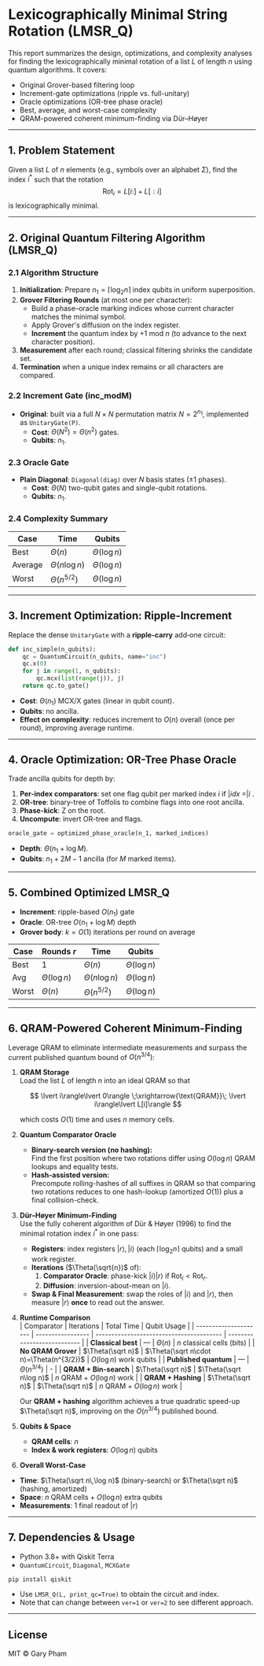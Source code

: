 # Lexicographically Minimal String Rotation (LMSR_Q)

This report summarizes the design, optimizations, and complexity analyses for finding the lexicographically minimal rotation of a list $L$ of length $n$ using quantum algorithms. It covers:

- Original Grover-based filtering loop
- Increment-gate optimizations (ripple vs. full-unitary)
- Oracle optimizations (OR-tree phase oracle)
- Best, average, and worst-case complexity
- QRAM-powered coherent minimum-finding via Dür–Høyer

---

## 1. Problem Statement

Given a list $L$ of $n$ elements (e.g., symbols over an alphabet $\Sigma$), find the index $i^*$ such that the rotation
$$
  \text{Rot}_i = L[i:] + L[:i]
$$
is lexicographically minimal.

---

## 2. Original Quantum Filtering Algorithm (LMSR_Q)

### 2.1 Algorithm Structure
1. **Initialization**: Prepare $n_1=\lceil\log_2 n\rceil$ index qubits in uniform superposition.
2. **Grover Filtering Rounds** (at most one per character):
   - Build a phase–oracle marking indices whose current character matches the minimal symbol.
   - Apply Grover's diffusion on the index register.
   - **Increment** the quantum index by $+1$ mod $n$ (to advance to the next character position).
3. **Measurement** after each round; classical filtering shrinks the candidate set.
4. **Termination** when a unique index remains or all characters are compared.

### 2.2 Increment Gate (inc_modM)
- **Original**: built via a full $N\times N$ permutation matrix $N=2^{n_1}$, implemented as `UnitaryGate(P)`.  
  - **Cost**: $Θ(N^2)=Θ(n^2)$ gates.  
  - **Qubits**: $n_1$.

### 2.3 Oracle Gate
- **Plain Diagonal**: `Diagonal(diag)` over $N$ basis states (±1 phases).  
  - **Cost**: $Θ(N)$ two-qubit gates and single-qubit rotations.  
  - **Qubits**: $n_1$.

### 2.4 Complexity Summary
| Case    | Time         | Qubits      |
| ------- | ------------ | ----------- |
| Best    | $Θ(n)$       | $Θ(\log n)$ |
| Average | $Θ(n\log n)$ | $Θ(\log n)$ |
| Worst   | $Θ(n^{5/2})$ | $Θ(\log n)$ |

---

## 3. Increment Optimization: Ripple-Increment

Replace the dense `UnitaryGate` with a **ripple-carry** add‑one circuit:

```python
def inc_simple(n_qubits):
    qc = QuantumCircuit(n_qubits, name="inc")
    qc.x(0)
    for j in range(1, n_qubits):
        qc.mcx(list(range(j)), j)
    return qc.to_gate()
```

- **Cost**: $Θ(n_1)$ MCX/X gates (linear in qubit count).  
- **Qubits**: no ancilla.  
- **Effect on complexity**: reduces increment to $O(n)$ overall (once per round), improving average runtime.

---

## 4. Oracle Optimization: OR-Tree Phase Oracle

Trade ancilla qubits for depth by:
1. **Per-index comparators**: set one flag qubit per marked index $i$ if $|idx\>=|i\>$.  
2. **OR-tree**: binary-tree of Toffolis to combine flags into one root ancilla.  
3. **Phase-kick**: Z on the root.  
4. **Uncompute**: invert OR-tree and flags.

```python
oracle_gate = optimized_phase_oracle(n_1, marked_indices)
```
- **Depth**: $Θ(n_1 + \log M)$.  
- **Qubits**: $n_1 + 2M - 1$ ancilla (for $M$ marked items).

---

## 5. Combined Optimized LMSR_Q

- **Increment**: ripple-based $O(n_1)$ gate
- **Oracle**: OR-tree $O(n_1+\log M)$ depth
- **Grover body**: $k=O(1)$ iterations per round on average

| Case  | Rounds $r$  | Time         | Qubits      |
| ----- | ----------- | ------------ | ----------- |
| Best  | 1           | $Θ(n)$       | $Θ(\log n)$ |
| Avg   | $Θ(\log n)$ | $Θ(n\log n)$ | $Θ(\log n)$ |
| Worst | $Θ(n)$      | $Θ(n^{5/2})$ | $Θ(\log n)$ |

---

## 6. QRAM-Powered Coherent Minimum-Finding

Leverage QRAM to eliminate intermediate measurements and surpass the current published quantum bound of $O(n^{3/4})$:

1. **QRAM Storage**  
   Load the list $L$ of length $n$ into an ideal QRAM so that
   
   $$
     \lvert i\rangle\lvert 0\rangle
     \;\xrightarrow{\text{QRAM}}\;
     \lvert i\rangle\lvert L[i]\rangle
   $$
   
   which costs $O(1)$ time and uses $n$ memory cells.

2. **Quantum Comparator Oracle**  
   - **Binary-search version (no hashing):**  
     Find the first position where two rotations differ using $O(\log n)$ QRAM lookups and equality tests.  
   - **Hash-assisted version:**  
     Precompute rolling-hashes of all suffixes in QRAM so that comparing two rotations reduces to one hash-lookup (amortized $O(1)$) plus a final collision-check.

3. **Dür–Høyer Minimum-Finding**  
   Use the fully coherent algorithm of Dür & Høyer (1996) to find the minimal rotation index $i^*$ in one pass:  
   - **Registers**: index registers $\lvert r\rangle,\lvert i\rangle$ (each $\lceil\log_2 n\rceil$ qubits) and a small work register.  
   - **Iterations** ($\Theta(\sqrt{n})$ of):  
     1. **Comparator Oracle**: phase-kick $\lvert i\rangle\lvert r\rangle$ if $\mathrm{Rot}_i < \mathrm{Rot}_r$.  
     2. **Diffusion**: inversion-about-mean on $\lvert i\rangle$.  
   - **Swap & Final Measurement**: swap the roles of $\lvert i\rangle$ and $\lvert r\rangle$, then measure $\lvert r\rangle$ **once** to read out the answer.

4. **Runtime Comparison**  
   | Comparator            | Iterations        | Total Time                               | Qubit Usage                 |
   | --------------------- | ----------------- | ---------------------------------------- | --------------------------- |
   | **Classical best**    | —                 | $\Theta(n)$                              | $n$ classical cells (bits)  |
   | **No QRAM Grover**    | $\Theta(\sqrt n)$ | $\Theta(\sqrt n\cdot n)=\Theta(n^{3/2})$ | $O(\log n)$ work qubits     |
   | **Published quantum** | —                 | $\Theta(n^{3/4})$                        | -                           |
   | **QRAM + Bin-search** | $\Theta(\sqrt n)$ | $\Theta(\sqrt n\log n)$                  | $n$ QRAM + $O(\log n)$ work |
   | **QRAM + Hashing**    | $\Theta(\sqrt n)$ | $\Theta(\sqrt n)$                        | $n$ QRAM + $O(\log n)$ work |

   Our **QRAM + hashing** algorithm achieves a true quadratic speed-up $\Theta(\sqrt n)$, improving on the $O(n^{3/4})$ published bound.

5. **Qubits & Space**  
   - **QRAM cells**: $n$  
   - **Index & work registers**: $O(\log n)$ qubits

6. **Overall Worst-Case**  
- **Time**: $\Theta(\sqrt n\,\log n)$ (binary-search) or $\Theta(\sqrt n)$ (hashing, amortized)  
- **Space**: $n$ QRAM cells + $O(\log n)$ extra qubits  
- **Measurements**: 1 final readout of $|r⟩$

---

## 7. Dependencies & Usage

- Python 3.8+ with Qiskit Terra
- `QuantumCircuit`, `Diagonal`, `MCXGate`

```bash
pip install qiskit
```

- Use `LMSR_Q(L, print_qc=True)` to obtain the circuit and index.
- Note that can change between `ver=1` or `ver=2` to see different approach.

---

## License

MIT © Gary Pham

